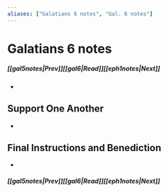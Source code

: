 ```yaml
---
aliases: ["Galatians 6 notes", "Gal. 6 notes"]
---
```

# Galatians 6 notes
##### <span class=arrow-left></span>[[gal5notes|Prev]]<span class=navigation-separator></span>[[gal6|Read]]<span class=navigation-separator></span>[[eph1notes|Next]]<span class=arrow-right></span>
- 
## Support One Another
- 
## Final Instructions and Benediction
- 
##### <span class=arrow-left></span>[[gal5notes|Prev]]<span class=navigation-separator></span>[[gal6|Read]]<span class=navigation-separator></span>[[eph1notes|Next]]<span class=arrow-right></span>